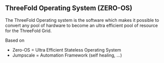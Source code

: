 ## ThreeFold Operating System (ZERO-OS)

The ThreeFold Operating system is the software which makes it possible to convert any pool of hardware to become an ultra efficient pool of resource for the ThreeFold Grid.

Based on

 - Zero-OS = Ultra Efficient Stateless Operating System
 - Jumpscale = Automation Framework (self healing, ...)
